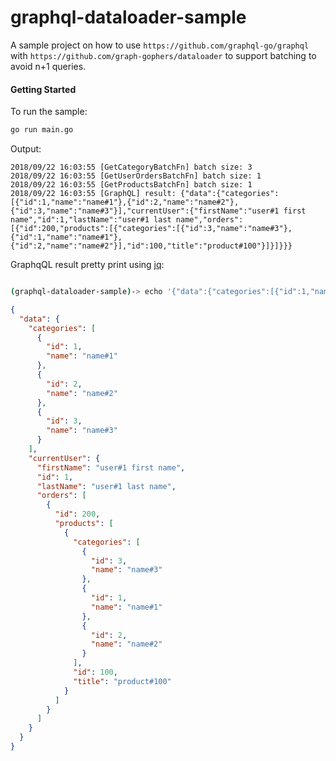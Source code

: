 # graphql-dataloader-sample

A sample project on how to use `https://github.com/graphql-go/graphql` with `https://github.com/graph-gophers/dataloader` to support batching to avoid n+1 queries.

#### Getting Started

To run the sample:
```bash
go run main.go
```

Output:
```
2018/09/22 16:03:55 [GetCategoryBatchFn] batch size: 3
2018/09/22 16:03:55 [GetUserOrdersBatchFn] batch size: 1
2018/09/22 16:03:55 [GetProductsBatchFn] batch size: 1
2018/09/22 16:03:55 [GraphQL] result: {"data":{"categories":[{"id":1,"name":"name#1"},{"id":2,"name":"name#2"},{"id":3,"name":"name#3"}],"currentUser":{"firstName":"user#1 first name","id":1,"lastName":"user#1 last name","orders":[{"id":200,"products":[{"categories":[{"id":3,"name":"name#3"},{"id":1,"name":"name#1"},{"id":2,"name":"name#2"}],"id":100,"title":"product#100"}]}]}}}
```

GraphqQL result pretty print using [jq](https://github.com/stedolan/jq):
```bash

(graphql-dataloader-sample)-> echo '{"data":{"categories":[{"id":1,"name":"name#1"},{"id":2,"name":"name#2"},{"id":3,"name":"name#3"}],"currentUser":{"firstName":"user#1 first name","id":1,"lastName":"user#1 last name","orders":[{"id":200,"products":[{"categories":[{"id":3,"name":"name#3"},{"id":1,"name":"name#1"},{"id":2,"name":"name#2"}],"id":100,"title":"product#100"}]}]}}}' | jq
```

```json
{
  "data": {
    "categories": [
      {
        "id": 1,
        "name": "name#1"
      },
      {
        "id": 2,
        "name": "name#2"
      },
      {
        "id": 3,
        "name": "name#3"
      }
    ],
    "currentUser": {
      "firstName": "user#1 first name",
      "id": 1,
      "lastName": "user#1 last name",
      "orders": [
        {
          "id": 200,
          "products": [
            {
              "categories": [
                {
                  "id": 3,
                  "name": "name#3"
                },
                {
                  "id": 1,
                  "name": "name#1"
                },
                {
                  "id": 2,
                  "name": "name#2"
                }
              ],
              "id": 100,
              "title": "product#100"
            }
          ]
        }
      ]
    }
  }
}
```
